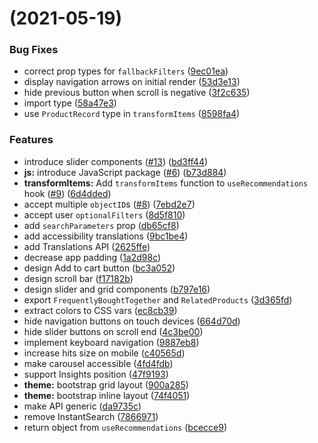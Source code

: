 #  (2021-05-19)


### Bug Fixes

* correct prop types for `fallbackFilters` ([9ec01ea](https://github.com/algolia/ui-components/commit/9ec01eaa25813510d9c5c55f5cff6da1772cb0a4))
* display navigation arrows on initial render ([53d3e13](https://github.com/algolia/ui-components/commit/53d3e13a5c82989b974c6fc62c862d5a17e1ce85))
* hide previous button when scroll is negative ([3f2c635](https://github.com/algolia/ui-components/commit/3f2c6351b01513b3d04730ac4f1f63892a0b3185))
* import type ([58a47e3](https://github.com/algolia/ui-components/commit/58a47e3f8c56c3b6ba93e9ca8fcc4a72c5d320b9))
* use `ProductRecord` type in `transformItems` ([8598fa4](https://github.com/algolia/ui-components/commit/8598fa43d7ec6db036325ab919574e4a93ae8c92))


### Features

* introduce slider components ([#13](https://github.com/algolia/ui-components/issues/13)) ([bd3ff44](https://github.com/algolia/ui-components/commit/bd3ff4489a9aa1bfa218e7d3234d04f7f0342592))
* **js:** introduce JavaScript package ([#6](https://github.com/algolia/ui-components/issues/6)) ([b73d884](https://github.com/algolia/ui-components/commit/b73d884a1e3f1bc060545d8e6cb88bfee330b7e0))
* **transformItems:** Add `transformItems` function to `useRecommendations` hook ([#9](https://github.com/algolia/ui-components/issues/9)) ([6d4dded](https://github.com/algolia/ui-components/commit/6d4dded6c54ff82b5e570363d031d927d6a12896))
* accept multiple `objectID`s ([#8](https://github.com/algolia/ui-components/issues/8)) ([7ebd2e7](https://github.com/algolia/ui-components/commit/7ebd2e7af42da7124f2f86082f3cb2bf692c97c1))
* accept user `optionalFilters` ([8d5f810](https://github.com/algolia/ui-components/commit/8d5f810ea0b5acf6a1c02d102217b4f25ace1f39))
* add `searchParameters` prop ([db65cf8](https://github.com/algolia/ui-components/commit/db65cf8469a01bbcc181f09f5a921aa72124231a))
* add accessibility translations ([9bc1be4](https://github.com/algolia/ui-components/commit/9bc1be44f9361898ad999a92da12b321b209df4b))
* add Translations API ([2625ffe](https://github.com/algolia/ui-components/commit/2625ffe2ec59fef24844bf3bcf1f1de796eaede2))
* decrease app padding ([1a2d98c](https://github.com/algolia/ui-components/commit/1a2d98c33dd6507bc39cd9d614292c5764ec6643))
* design Add to cart button ([bc3a052](https://github.com/algolia/ui-components/commit/bc3a05267503f621f1b548fbb4cc2a0821317cb2))
* design scroll bar ([f17182b](https://github.com/algolia/ui-components/commit/f17182b4b9ac745fb0e86cbf274b0d1b7e60812c))
* design slider and grid components ([b797e16](https://github.com/algolia/ui-components/commit/b797e16b07b16aad96957f4a2b59e2b65f79535a))
* export `FrequentlyBoughtTogether` and `RelatedProducts` ([3d365fd](https://github.com/algolia/ui-components/commit/3d365fdc2009fca9b7a00a7aae75bd51efaf8e4d))
* extract colors to CSS vars ([ec8cb39](https://github.com/algolia/ui-components/commit/ec8cb390e52e4ed1a9396162260d594f9f1a0f53))
* hide navigation buttons on touch devices ([664d70d](https://github.com/algolia/ui-components/commit/664d70d2cf17ba7556fe49692c3160871e991fb2))
* hide slider buttons on scroll end ([4c3be00](https://github.com/algolia/ui-components/commit/4c3be001cadbb9aa5b8a189e5c71707c346ed63c))
* implement keyboard navigation ([9887eb8](https://github.com/algolia/ui-components/commit/9887eb8c74646eba6ade714eca7e4873a24b2f1a))
* increase hits size on mobile ([c40565d](https://github.com/algolia/ui-components/commit/c40565d9876de18c8ff9fa90bad6bc54df6fafd7))
* make carousel accessible ([4fd4fdb](https://github.com/algolia/ui-components/commit/4fd4fdbdffdd5c65327f492c11b77fdd78d1bac6))
* support Insights position ([47f9193](https://github.com/algolia/ui-components/commit/47f9193887040dad662699a4c9fa83d07f1b2b02))
* **theme:** bootstrap grid layout ([900a285](https://github.com/algolia/ui-components/commit/900a285e950606d4d607284189900c419052375a))
* **theme:** bootstrap inline layout ([74f4051](https://github.com/algolia/ui-components/commit/74f40517ef3d0c8886045b20eac5c22ea1d664c3))
* make API generic ([da9735c](https://github.com/algolia/ui-components/commit/da9735c0c36a85da3e89ac8a42858c5abd585d36))
* remove InstantSearch ([7866971](https://github.com/algolia/ui-components/commit/7866971cf38f3933b7a8b72d08acd3ce9b19392c))
* return object from `useRecommendations` ([bcecce9](https://github.com/algolia/ui-components/commit/bcecce9670e46d8a3e031fa33803313159851381))



